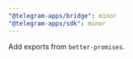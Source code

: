 ```yaml
---
"@telegram-apps/bridge": minor
"@telegram-apps/sdk": minor
---
```


Add exports from `better-promises`.
